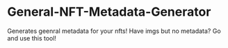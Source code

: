 # General-NFT-Metadata-Generator
Generates geenral metadata for your nfts! Have imgs but no metadata? Go and use this tool!
